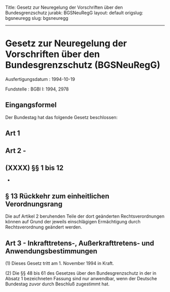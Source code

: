 Title: Gesetz zur Neuregelung der Vorschriften über den Bundesgrenzschutz
jurabk: BGSNeuRegG
layout: default
origslug: bgsneuregg
slug: bgsneuregg

---

# Gesetz zur Neuregelung der Vorschriften über den Bundesgrenzschutz (BGSNeuRegG)

Ausfertigungsdatum
:   1994-10-19

Fundstelle
:   BGBl I: 1994, 2978



## Eingangsformel

Der Bundestag hat das folgende Gesetz beschlossen:


## Art 1



## Art 2 -



## (XXXX) §§ 1 bis 12

-


## § 13 Rückkehr zum einheitlichen Verordnungsrang

Die auf Artikel 2 beruhenden Teile der dort geänderten
Rechtsverordnungen können auf Grund der jeweils einschlägigen
Ermächtigung durch Rechtsverordnung geändert werden.


## Art 3 - Inkrafttretens-, Außerkrafttretens- und Anwendungsbestimmungen

(1) Dieses Gesetz tritt am 1. November 1994 in Kraft.

(2) Die §§ 48 bis 61 des Gesetzes über den Bundesgrenzschutz in der in
Absatz 1 bezeichneten Fassung sind nur anwendbar, wenn der Deutsche
Bundestag zuvor durch Beschluß zugestimmt hat.


